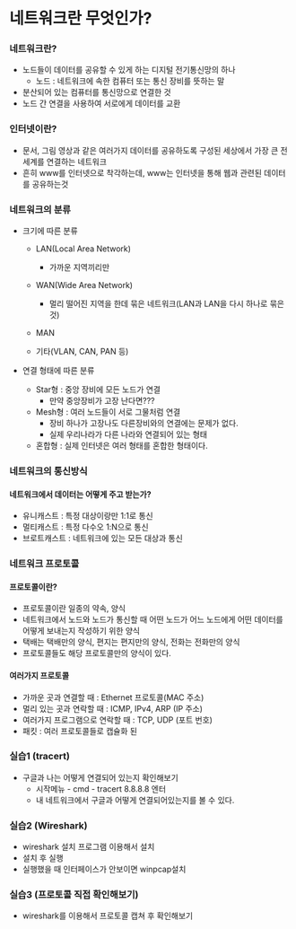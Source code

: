 # 네트워크란 무엇인가?

### 네트워크란?

- 노드들이 데이터를 공유할 수 있게 하는 디지털 전기통신망의 하나
  - 노드 : 네트워크에 속한 컴퓨터 또는 통신 장비를 뜻하는 말
- 분산되어 있는 컴퓨터를 통신망으로 연결한 것
- 노드 간 연결을 사용하여 서로에게 데이터를 교환

### 인터넷이란?

- 문서, 그림 영상과 같은 여러가지 데이터를 공유하도록 구성된 세상에서 가장 큰 전세계를 연결하는 네트워크
- 흔히 www를 인터넷으로 착각하는데, www는 인터넷을 통해 웹과 관련된 데이터를 공유하는것

### 네트워크의 분류

- 크기에 따른 분류

  - LAN(Local Area Network)
    - 가까운 지역끼리만
  - WAN(Wide Area Network)
    - 멀리 떨어진 지역을 한데 묶은 네트워크(LAN과 LAN을 다시 하나로 묶은것)

  - MAN
  - 기타(VLAN, CAN, PAN 등)

- 연결 형태에 따른 분류

  - Star형 : 중앙 장비에 모든 노드가 연결
    - 만약 중앙장비가 고장 난다면???
  - Mesh형 : 여러 노드들이 서로 그물처럼 연결
    - 장비 하나가 고장나도 다른장비와의 연결에는 문제가 없다.
    - 실제 우리나라가 다른 나라와 연결되어 있는 형태
  - 혼합형 : 실제 인터넷은 여러 형태를 혼합한 형태이다.

### 네트워크의 통신방식

#### 네트워크에서 데이터는 어떻게 주고 받는가?

- 유니캐스트 : 특정 대상이랑만 1:1로 통신
- 멀티캐스트 : 특정 다수오 1:N으로 통신
- 브로트캐스트 : 네트워크에 있는 모든 대상과 통신

### 네트워크 프로토콜

#### 프로토콜이란?

- 프로토콜이란 일종의 약속, 양식
- 네트워크에서 노드와 노드가 통신할 때 어떤 노드가 어느 노드에게 어떤 데이터를 어떻게 보내는지 작성하기 위한 양식
- 택배는 택배만의 양식, 편지는 편지만의 양식, 전화는 전화만의 양식
- 프로토콜들도 해당 프로토콜만의 양식이 있다.

#### 여러가지 프로토콜

- 가까운 곳과 연결할 때 : Ethernet 프로토콜(MAC 주소)
- 멀리 있는 곳과 연락할 때 : ICMP, IPv4, ARP (IP 주소)
- 여러가지 프로그램으로 연락할 때 : TCP, UDP (포트 번호)
- 패킷 : 여러 프로토콜들로 캡슐화 된

### 실습1 (tracert)

- 구글과 나는 어떻게 연결되어 있는지 확인해보기
  - 시작메뉴 - cmd - tracert 8.8.8.8 엔터
  - 내 네트워크에서 구글과 어떻게 연결되어있는지를 볼 수 있다.

### 실습2 (Wireshark)

- wireshark 설치 프로그램 이용해서 설치
- 설치 후 실행
- 실행했을 때 인터페이스가 안보이면 winpcap설치

### 실습3 (프로토콜 직접 확인해보기)

- wireshark를 이용해서 프로토콜 캡쳐 후 확인해보기


